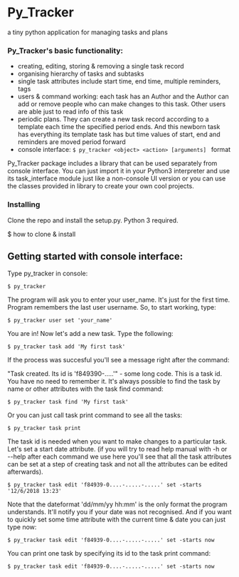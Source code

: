 # Py_Tracker
 a tiny python application for managing tasks and plans

### Py_Tracker's basic functionality:
 - creating, editing, storing & removing a single task record
 - organising hierarchy of tasks and subtasks
 - single task attributes include start time, end time, multiple reminders, tags
 - users & command working: each task has an Author and the Author can add or remove people who can make changes to this task. Other users are able just to read info of this task
 - periodic plans. They can create a new task record according to a template each time the specified period ends. And this newborn task has everything its template task has but time values of start, end and reminders are moved period forward
 - console interface: `$ py_tracker <object> <action> [arguments] ` format

Py_Tracker package includes a library that can be used separately from console interface. You can just import it
in your Python3 interpreter and use its task_interface module just like a non-console UI version or you can use
the classes provided in library to create your own cool projects.

### Installing
Clone the repo and install the setup.py. Python 3 required.

$ how to clone & install

## Getting started with console interface:

Type py_tracker in console:

` $ py_tracker `

The program will ask you to enter your user_name. It's just for the first time. Program remembers the last user username.
So, to start working, type:

` $ py_tracker user set 'your_name' `

You are in! Now let's add a new task. Type the following:

` $ py_tracker task add 'My first task' `

If the process was succesful you'll see a message right after the command:

"Task created. Its id is 'f849390-.....'"  - some long code. This is a task id. You have no need to remember it.
It's always possible to find the task by name or other attributes with the task find command:

` $ py_tracker task find 'My first task' `

Or you can just call task print command to see all the tasks:

` $ py_tracker task print `

The task id is needed when you want to make changes to a particular task. Let's set a start date attribute.
(if you will try to read help manual with -h or --help after each command we use here you'll see that all
the task attributes can be set at a step of creating task and not all the attributes can be edited afterwards).

` $ py_tracker task edit 'f84939-0....-.....-.....' set -starts '12/6/2018 13:23' `

Note that the dateformat 'dd/mm/yy hh:mm' is the only format the program understands. It'll notify you if your
date was not recognised. And if you want to quickly set some time attribute with the current time & date you can
just type now:

    $ py_tracker task edit 'f84939-0....-.....-.....' set -starts now


You can print one task by specifying its id to the task print command:

    $ py_tracker task edit 'f84939-0....-.....-.....' set -starts now


